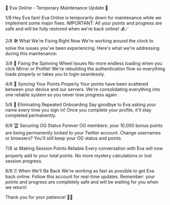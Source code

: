 🧵 Eva Online - Temporary Maintenance Update 🔧

1/8 Hey Eva fam! Eva Online is temporarily down for maintenance while we implement some major fixes. IMPORTANT: All your points and progress are safe and will be fully restored when we're back online! 💰✅

2/8 🛠️ What We're Fixing Right Now
We're working around the clock to solve the issues you've been experiencing. Here's what we're addressing during this maintenance:

3/8 🔄 Fixing the Spinning Wheel Issues
No more endless loading when you click Mirror or Profile! We're rebuilding the authentication flow so everything loads properly or takes you to login seamlessly.

4/8 💾 Syncing Your Points Properly
Your points have been scattered between your device and our servers. We're consolidating everything into one reliable system so you never lose progress again.

5/8 🎯 Eliminating Repeated Onboarding
Say goodbye to Eva asking your name every time you sign in! Once you complete your profile, it'll stay completed permanently.

6/8 🏆 Securing OG Status Forever
OG members: your 10,000 bonus points are being permanently locked to your Twitter account. Change usernames or browsers? You'll still keep your OG status and points.

7/8 📊 Making Session Points Reliable
Every conversation with Eva will now properly add to your total points. No more mystery calculations or lost session progress.

8/8 ⏰ When We'll Be Back
We're working as fast as possible to get Eva back online. Follow this account for real-time updates. Remember: your points and progress are completely safe and will be waiting for you when we return! 

Thank you for your patience! 🙏✅
